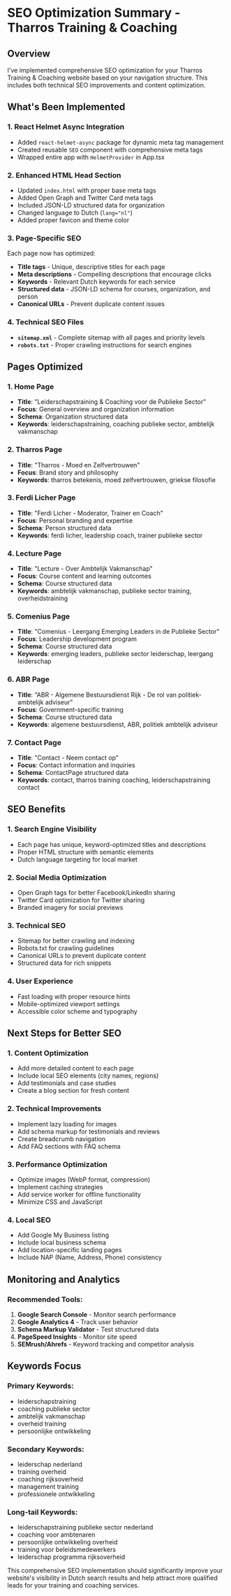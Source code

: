 # SEO Optimization Summary - Tharros Training & Coaching

## Overview

I've implemented comprehensive SEO optimization for your Tharros Training & Coaching website based on your navigation structure. This includes both technical SEO improvements and content optimization.

## What's Been Implemented

### 1. **React Helmet Async Integration**

-   Added `react-helmet-async` package for dynamic meta tag management
-   Created reusable `SEO` component with comprehensive meta tags
-   Wrapped entire app with `HelmetProvider` in App.tsx

### 2. **Enhanced HTML Head Section**

-   Updated `index.html` with proper base meta tags
-   Added Open Graph and Twitter Card meta tags
-   Included JSON-LD structured data for organization
-   Changed language to Dutch (`lang="nl"`)
-   Added proper favicon and theme color

### 3. **Page-Specific SEO**

Each page now has optimized:

-   **Title tags** - Unique, descriptive titles for each page
-   **Meta descriptions** - Compelling descriptions that encourage clicks
-   **Keywords** - Relevant Dutch keywords for each service
-   **Structured data** - JSON-LD schema for courses, organization, and person
-   **Canonical URLs** - Prevent duplicate content issues

### 4. **Technical SEO Files**

-   **`sitemap.xml`** - Complete sitemap with all pages and priority levels
-   **`robots.txt`** - Proper crawling instructions for search engines

## Pages Optimized

### 1. Home Page

-   **Title**: "Leiderschapstraining & Coaching voor de Publieke Sector"
-   **Focus**: General overview and organization information
-   **Schema**: Organization structured data
-   **Keywords**: leiderschapstraining, coaching publieke sector, ambtelijk vakmanschap

### 2. Tharros Page

-   **Title**: "Tharros - Moed en Zelfvertrouwen"
-   **Focus**: Brand story and philosophy
-   **Keywords**: tharros betekenis, moed zelfvertrouwen, griekse filosofie

### 3. Ferdi Licher Page

-   **Title**: "Ferdi Licher - Moderator, Trainer en Coach"
-   **Focus**: Personal branding and expertise
-   **Schema**: Person structured data
-   **Keywords**: ferdi licher, leadership coach, trainer publieke sector

### 4. Lecture Page

-   **Title**: "Lecture - Over Ambtelijk Vakmanschap"
-   **Focus**: Course content and learning outcomes
-   **Schema**: Course structured data
-   **Keywords**: ambtelijk vakmanschap, publieke sector training, overheidstraining

### 5. Comenius Page

-   **Title**: "Comenius - Leergang Emerging Leaders in de Publieke Sector"
-   **Focus**: Leadership development program
-   **Schema**: Course structured data
-   **Keywords**: emerging leaders, publieke sector leiderschap, leergang leiderschap

### 6. ABR Page

-   **Title**: "ABR - Algemene Bestuursdienst Rijk - De rol van politiek-ambtelijk adviseur"
-   **Focus**: Government-specific training
-   **Schema**: Course structured data
-   **Keywords**: algemene bestuursdienst, ABR, politiek ambtelijk adviseur

### 7. Contact Page

-   **Title**: "Contact - Neem contact op"
-   **Focus**: Contact information and inquiries
-   **Schema**: ContactPage structured data
-   **Keywords**: contact, tharros training coaching, leiderschapstraining contact

## SEO Benefits

### 1. **Search Engine Visibility**

-   Each page has unique, keyword-optimized titles and descriptions
-   Proper HTML structure with semantic elements
-   Dutch language targeting for local market

### 2. **Social Media Optimization**

-   Open Graph tags for better Facebook/LinkedIn sharing
-   Twitter Card optimization for Twitter sharing
-   Branded imagery for social previews

### 3. **Technical SEO**

-   Sitemap for better crawling and indexing
-   Robots.txt for crawling guidelines
-   Canonical URLs to prevent duplicate content
-   Structured data for rich snippets

### 4. **User Experience**

-   Fast loading with proper resource hints
-   Mobile-optimized viewport settings
-   Accessible color scheme and typography

## Next Steps for Better SEO

### 1. **Content Optimization**

-   Add more detailed content to each page
-   Include local SEO elements (city names, regions)
-   Add testimonials and case studies
-   Create a blog section for fresh content

### 2. **Technical Improvements**

-   Implement lazy loading for images
-   Add schema markup for testimonials and reviews
-   Create breadcrumb navigation
-   Add FAQ sections with FAQ schema

### 3. **Performance Optimization**

-   Optimize images (WebP format, compression)
-   Implement caching strategies
-   Add service worker for offline functionality
-   Minimize CSS and JavaScript

### 4. **Local SEO**

-   Add Google My Business listing
-   Include local business schema
-   Add location-specific landing pages
-   Include NAP (Name, Address, Phone) consistency

## Monitoring and Analytics

### Recommended Tools:

1. **Google Search Console** - Monitor search performance
2. **Google Analytics 4** - Track user behavior
3. **Schema Markup Validator** - Test structured data
4. **PageSpeed Insights** - Monitor site speed
5. **SEMrush/Ahrefs** - Keyword tracking and competitor analysis

## Keywords Focus

### Primary Keywords:

-   leiderschapstraining
-   coaching publieke sector
-   ambtelijk vakmanschap
-   overheid training
-   persoonlijke ontwikkeling

### Secondary Keywords:

-   leiderschap nederland
-   training overheid
-   coaching rijksoverheid
-   management training
-   professionele ontwikkeling

### Long-tail Keywords:

-   leiderschapstraining publieke sector nederland
-   coaching voor ambtenaren
-   persoonlijke ontwikkeling overheid
-   training voor beleidsmedewerkers
-   leiderschap programma rijksoverheid

This comprehensive SEO implementation should significantly improve your website's visibility in Dutch search results and help attract more qualified leads for your training and coaching services.
